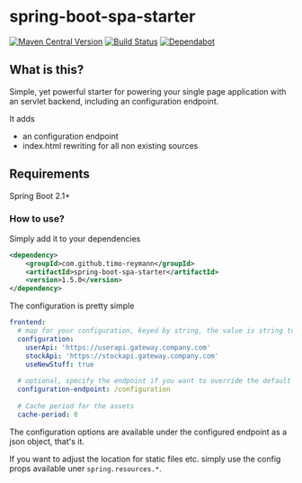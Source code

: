 spring-boot-spa-starter
===
[![Maven Central Version](https://maven-badges.herokuapp.com/maven-central/com.github.timo-reymann/spring-boot-spa-starter/badge.svg)](https://search.maven.org/search?q=g:com.github.timo-reymann%20AND%20a:spring-boot-spa-starter&core=gav)
[![Build Status](https://travis-ci.org/timo-reymann/spring-boot-spa-starter.svg?branch=master)](https://travis-ci.org/timo-reymann/spring-boot-spa-starter)
[![Dependabot](https://badgen.net/badge/Dependabot/enabled/green?icon=dependabot)](https://dependabot.com/)

## What is this?
Simple, yet powerful starter for powering your single page application with an servlet backend, including an configuration endpoint.

It adds 

- an configuration endpoint
- index.html rewriting for all non existing sources

## Requirements
Spring Boot 2.1+

### How to use?
Simply add it to your dependencies
```xml
<dependency>
    <groupId>com.github.timo-reymann</groupId>
    <artifactId>spring-boot-spa-starter</artifactId>
    <version>1.5.0</version>
</dependency>
```

The configuration is pretty simple

```yaml
frontend:
  # map for your configuration, keyed by string, the value is string too
  configuration:
    userApi: 'https://userapi.gateway.company.com'
    stockApi: 'https://stockapi.gateway.company.com'
    useNewStuff: true
  
  # optional, specify the endpoint if you want to override the default
  configuration-endpoint: /configuration 
  
  # Cache period for the assets
  cache-period: 0
```

The configuration options are available under the configured endpoint as a json object, that's it.

If you want to adjust the location for static files etc. simply use the config props available uner `spring.resources.*`.
